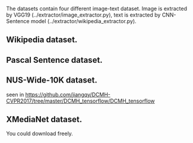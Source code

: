 The datasets contain four different image-text dataset. Image is extracted by VGG19 (../extractor/image_extractor.py), text is extracted by CNN-Sentence model (../extractor/wikipedia_extractor.py).

##  Wikipedia dataset.
##  Pascal Sentence dataset.
##  NUS-Wide-10K dataset. 
  seen in https://github.com/jiangqy/DCMH-CVPR2017/tree/master/DCMH_tensorflow/DCMH_tensorflow
##  XMediaNet dataset.



You could download freely.
